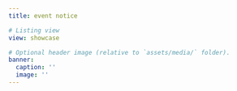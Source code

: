 ```yaml
---
title: event notice

# Listing view
view: showcase

# Optional header image (relative to `assets/media/` folder).
banner:
  caption: ''
  image: ''
---
```

